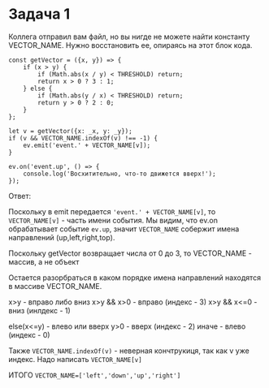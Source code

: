 # Задача 1

Коллега отправил вам файл, но вы нигде не можете найти константу VECTOR_NAME. Нужно восстановить ее, опираясь на этот блок кода.

```
const getVector = ({x, y}) => {
    if (x > y) {
        if (Math.abs(x / y) < THRESHOLD) return;
        return x > 0 ? 3 : 1;
    } else {
        if (Math.abs(y / x) < THRESHOLD) return;
        return y > 0 ? 2 : 0;
    }
};

let v = getVector({x: _x, y: _y});
if (v && VECTOR_NAME.indexOf(v) !== -1) {
    ev.emit('event.' + VECTOR_NAME[v]);
}

ev.on('event.up', () => {
    console.log('Восхитительно, что-то движется вверх!');
});
```

Ответ:

Поскольку в emit передается `'event.' + VECTOR_NAME[v]`, то `VECTOR_NAME[v]` - часть имени события. Мы видим, что ev.on обрабатывает событие `ev.up`, значит `VECTOR_NAME` собержит имена направлений (up,left,right,top).

Поскольку getVector возвращает числа от 0 до 3, то VECTOR_NAME - массив, а не объект 

Остается разорбраться в каком порядке имена направлений находятся в массиве VECTOR_NAME.

x>y - вправо либо вниз
x>y && x>0 - вправо (индекс - 3)
x>y && x<=0 - вниз (инлдекс - 1)

else(x<=y) - влево или вверх
y>0 - вверх (индекс - 2)
иначе - влево (индекс - 0)

Также `VECTOR_NAME.indexOf(v)` - неверная кончтрукиця, так как v уже индекс. Надо написать `VECTOR_NAME[v]`

ИТОГО `VECTOR_NAME=['left','down','up','right']`
